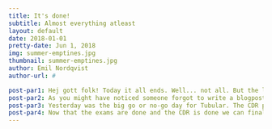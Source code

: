 ```yaml
---
title: It's done!
subtitle: Almost everything atleast
layout: default
date: 2018-01-01
pretty-date: Jun 1, 2018
img: summer-emptines.jpg
thumbnail: summer-emptines.jpg
author: Emil Nordqvist
author-url: #

post-par1: Hej gott folk! Today it all ends. Well... not all. But the last day of this semester has finally arrived! All exams have been written and campus Kiruna is mostly emptied of students!
post-par2: As you might have noticed someone forgot to write a blogpost yesterday due to his or hers intense last-minute studying for today’s exam. This someone might have been me(Emil). And as you may know, forgetting to blog gives us the opportunity to write you guys an extra blogpost! HURAY!
post-par3: Yesterday was the big go or no-go day for Tubular. The CDR presentation. I did not attend since I joined the team so recently and I must say, I'm yellows of everyone that went to the Netherlands to present. From what I understood over the high-tech communication channels we use (totally not strings and cans) the presentation went well and hopefully the answer for the Tubular team regarding when to start building is two weeks ago! Although we still await confirmation.
post-par4: Now that the exams are done and the CDR is done we can finally enjoy the summer that all the recent blogposts have talked about. I'm sure I will enjoy at least looking out at the summer through the window of the workshop were the experiment will be built during this summer. Until next time, ha de gött!
---
```

